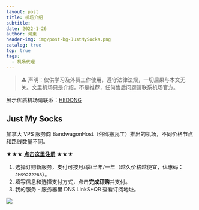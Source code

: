 ```yaml
---
layout: post
title: 机场介绍
subtitle: 
date: 2022-1-26
author: 河東
header-img: img/post-bg-JustMySocks.png
catalog: true
top: true
tags:
  - 机场代理
---
```


> ⚠️ 声明：仅供学习及外贸工作使用，遵守法律法规，一切后果与本文无关。文里机场只是介绍，不是推荐，任何售后问题请联系机场官方。

展示优质机场请联系：[HEDONG](https://t.me/HEDONG)

## Just My Socks

加拿大 VPS 服务商 BandwagonHost（俗称搬瓦工）推出的机场，不同价格节点和路线数量不同。

**★★★ [点击这里注册](https://justmysocks.net/members/aff.php?aff=12029) ★★★**

1. 选择订购新服务，支付可按月/季/半年/一年（越久价格越便宜，优惠码：`JMS9272283`）。
2. 填写信息和选择支付方式，点击**完成订购**并支付。
3. 我的服务 - 服务器里 DNS LinkS+QR 查看订阅地址。

![](https://i.imgur.com/hijxyiP.png)



